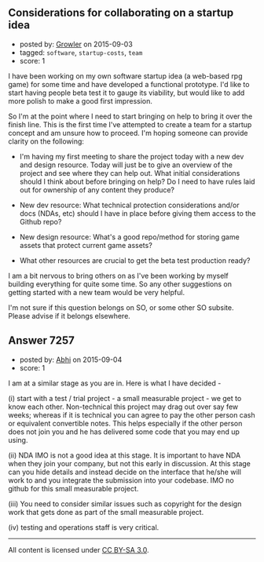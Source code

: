 ## Considerations for collaborating on a startup idea

- posted by: [Growler](https://stackexchange.com/users/238615/growler) on 2015-09-03
- tagged: `software`, `startup-costs`, `team`
- score: 1

I have been working on my own software startup idea (a web-based rpg game) for some time and have developed a functional prototype. I'd like to start having people beta test it to gauge its viability, but would like to add more polish to make a good first impression. 

So I'm at the point where I need to start bringing on help to bring it over the finish line. This is the first time I've attempted to create a team for a startup concept and am unsure how to proceed. I'm hoping someone can provide clarity on the following:

- I'm having my first meeting to share the project today with a new dev and design resource. Today will just be to give an overview of the project and see where they can help out. What initial considerations should I think about before bringing on help? Do I need to have rules laid out for ownership of any content they produce? 

- New dev resource: What technical protection considerations and/or docs (NDAs, etc) should I have in place before giving them access to the Github repo? 

- New design resource: What's a good repo/method for storing game assets that protect current game assets?

- What other resources are crucial to get the beta test production ready? 

I am a bit nervous to bring others on as I've been working by myself building everything for quite some time. So any other suggestions on getting started with a new team would be very helpful.

I'm not sure if this question belongs on SO, or some other SO subsite. Please advise if it belongs elsewhere.


## Answer 7257

- posted by: [Abhi](https://stackexchange.com/users/200253/abhi) on 2015-09-04
- score: 1

I am at a similar stage as you are in. Here is what I have decided - 

(i) start with a test / trial project - a small measurable project - we get to know each other. Non-technical this project may drag out over say few weeks; whereas if it is technical you can agree to pay the other person cash or equivalent convertible notes. This helps especially if the other person does not join you and he has delivered some code that you may end up using. 

(ii) NDA IMO is not a good idea at this stage. It is important to have NDA when they join your company, but not this early in discussion. At this stage can you hide details and instead decide on the interface that he/she will work to and you integrate the submission into your codebase. IMO no github for this small measurable project.

(iii) You need to consider similar issues such as copyright for the design work that gets done as part of the small measurable project.

(iv) testing and operations staff is very critical.



---

All content is licensed under [CC BY-SA 3.0](https://creativecommons.org/licenses/by-sa/3.0/).
